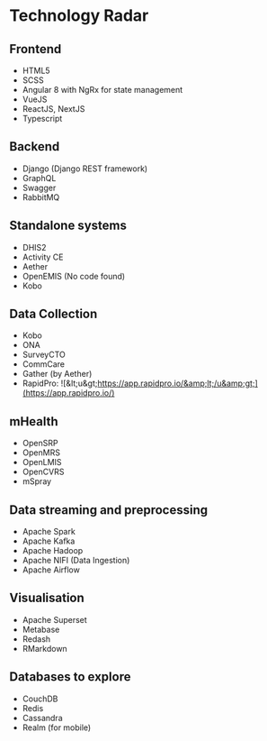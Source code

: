 # Technology Radar

## Frontend

* HTML5
* SCSS
* Angular 8 with NgRx for state management
* VueJS
* ReactJS, NextJS
* Typescript

## Backend

* Django \(Django REST framework\)
* GraphQL
* Swagger
* RabbitMQ

## Standalone systems

* DHIS2
* Activity CE
* Aether
* OpenEMIS \(No code found\)
* Kobo

## Data Collection

* Kobo
* ONA
* SurveyCTO
* CommCare
* Gather \(by Aether\)
* RapidPro: ![&amp;lt;u&amp;gt;https://app.rapidpro.io/&amp;lt;/u&amp;gt;](https://app.rapidpro.io/)

## mHealth

* OpenSRP
* OpenMRS
* OpenLMIS
* OpenCVRS
* mSpray

## Data streaming and preprocessing

* Apache Spark
* Apache Kafka
* Apache Hadoop
* Apache NIFI \(Data Ingestion\)
* Apache Airflow

## Visualisation

* Apache Superset
* Metabase
* Redash
* RMarkdown

## Databases to explore

* CouchDB
* Redis
* Cassandra
* Realm \(for mobile\)

